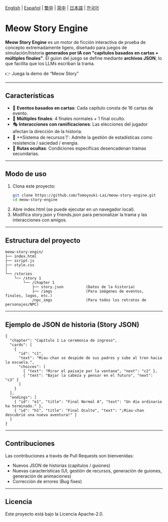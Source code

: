 [English](../README.md) | [Español](README.es.md) | [繁中](README.zh-Hant.md) | [简中](README.zh-Hans.md) | [日本語](README.ja.md) | [한국어](README.ko.md)

# Meow Story Engine

**Meow Story Engine** es un motor de ficción interactiva de prueba de concepto extremadamente ligero, diseñado para juegos de simulación/historia **generados por IA con "capítulos basados en cartas + múltiples finales"**.
El guion del juego se define mediante **archivos JSON**, lo que facilita que los LLMs escriban la trama.

👉 Juega la demo de “Meow Story”

---

## Características

- 📖 **Eventos basados en cartas**: Cada capítulo consta de 16 cartas de evento.
- 🔀 **Múltiples finales**: 4 finales normales + 1 final oculto.
- 🎭 **Interacciones con ramificaciones**: Las elecciones del jugador afectan la dirección de la historia.
- 🎒 **Sistema de recursosㄒ: Admite la gestión de estadísticas como resistencia / saciedad / energía.
- 🌟 **Rutas ocultas**: Condiciones específicas desencadenan tramas secundarias.

---

## Modo de uso

1. Clona este proyecto:
   ```bash
   git clone https://github.com/Tomoyouki-Lai/meow-story-engine.git
   cd meow-story-engine
2. Abre index.html (se puede ejecutar en un navegador local).
3. Modifica story.json y friends.json para personalizar la trama y las interacciones con amigos.

---

## Estructura del proyecto

```
meow-story-engin/
├── index.html
├── script.js
├── style.css
│
└── /stories
    └── /story 1
        └── /chapter 1
            ├── story.json          (Datos de la historia)
            ├── /imgs               (Para imágenes de eventos, finales, logos, etc.)
            /npc_imgs               (Para todos los retratos de personajes/NPC)
```
---

## Ejemplo de JSON de historia (Story JSON)

```
{
  "chapter": "Capítulo 1 La ceremonia de ingreso",
  "cards": [
    {
      "id": "c1",
      "text": "Miau-chan se despide de sus padres y sube al tren hacia la escuela.",
      "choices": [
        { "text": "Mirar el paisaje por la ventana", "next": "c2" },
        { "text": "Bajar la cabeza y pensar en el futuro", "next": "c3" }
      ]
    }
  ],
  "endings": [
    { "id": "e1", "title": "Final Normal A", "text": "Un día ordinario ha terminado." },
    { "id": "h1", "title": "Final Oculto", "text": "¡Miau-chan descubrió una nueva aventura!" }
  ]
}
```

---

## Contribuciones

Las contribuciones a través de Pull Requests son bienvenidas:
- Nuevos JSON de historias (capítulos / guiones)
- Nuevas características (UI, gestión de recursos, generación de guiones, generación de animaciones)
- Corrección de errores (Bug fixes)

---

## Licencia

Este proyecto está bajo la Licencia Apache-2.0.
